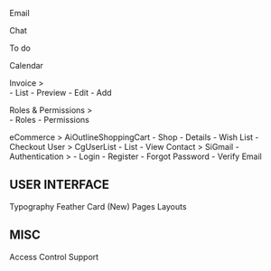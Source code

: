 Email 

Chat 

To do 

Calendar 






Invoice >  
    - List
    - Preview
    - Edit
    - Add

Roles & Permissions >   
    - Roles
    - Permissions

eCommerce > AiOutlineShoppingCart
    - Shop
    - Details
    - Wish List
    - Checkout
User >  CgUserList
    - List
    - View
Contact > SiGmail
    - 
Authentication >
    - Login
    - Register
    - Forgot Password
    - Verify Email
<h2>USER INTERFACE</h2>
Typography
Feather
Card (New)
Pages Layouts

<h2>MISC</h2>

Access Control
Support